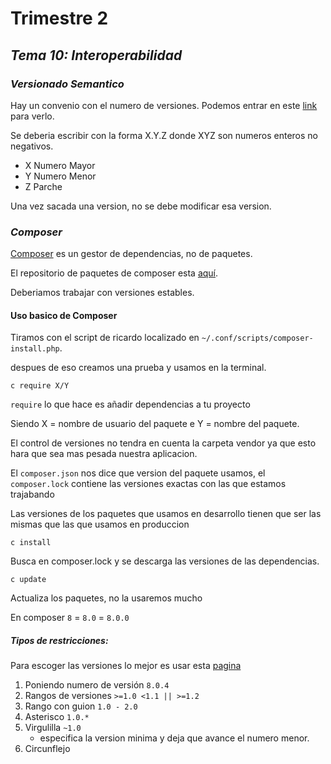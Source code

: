 # Trimestre 2

## ***Tema 10: Interoperabilidad***

### *Versionado Semantico*

Hay un convenio con el numero de versiones. Podemos entrar en este [link](http://www.semver.org) para verlo.

Se deberia escribir con la forma X.Y.Z donde XYZ son numeros enteros no negativos.

* X Numero Mayor
* Y Numero Menor
* Z Parche

Una vez sacada una version, no se debe modificar esa version.

### *Composer*

[Composer](https://getcomposer.org) es un gestor de dependencias, no de paquetes.

El repositorio de paquetes de composer esta [aquí](https://www.packagist.org).

Deberiamos trabajar con versiones estables.


#### Uso basico de Composer

Tiramos con el script de ricardo localizado en `~/.conf/scripts/composer-install.php`.

despues de eso creamos una prueba y usamos en la terminal.

`c require X/Y` 

`require` lo que hace es añadir dependencias a tu proyecto

Siendo X = nombre de usuario del paquete e Y = nombre del paquete.


El control de versiones no tendra en cuenta la carpeta vendor  ya que esto hara que sea mas pesada nuestra aplicacion.

El `composer.json` nos dice que version del paquete usamos, el `composer.lock` contiene las versiones exactas con las que estamos trajabando 

Las versiones de los paquetes que usamos en desarrollo tienen que ser las mismas que las que usamos en produccion 

`c install` 

Busca en composer.lock y se descarga las versiones de las dependencias.

`c update`

Actualiza los paquetes, no la usaremos mucho

En composer `8` = `8.0` = `8.0.0`

##### Tipos de restricciones:

Para escoger las versiones lo mejor es usar esta [pagina](https://semver.mwl.be)

1. Poniendo numero de versión  `8.0.4`
2. Rangos de versiones `>=1.0 <1.1 || >=1.2`
3. Rango con guion ` 1.0 - 2.0 `  
4. Asterisco `1.0.*`
5. Virgulilla `~1.0`
   * especifica la version minima y deja que avance el numero menor. 
6. Circunflejo 
